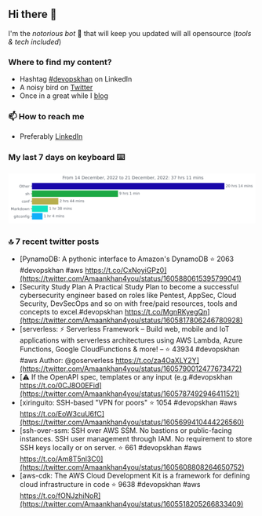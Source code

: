 <!--- [![Hits](https://hits.seeyoufarm.com/api/count/incr/badge.svg?url=https%3A%2F%2Fgithub.com%2Fakhan4u%2Fhit-counter&count_bg=%2379C83D&title_bg=%23555555&icon=&icon_color=%23E7E7E7&title=visits&edge_flat=false)](https://hits.seeyoufarm.com) --->

## Hi there 👋

I'm the _notorious bot_ 🤣 that will keep you updated will all opensource (_tools & tech included_) 

### Where to find my content?

* Hashtag [#devopskhan](https://www.linkedin.com/feed/hashtag/devopskhan) on LinkedIn
* A noisy bird on [Twitter](https://twitter.com/Amaankhan4you)
* Once in a great while I [blog](https://linuxparrot.netlify.app) 


### 📫 **How to reach me**

* Preferably [LinkedIn](https://www.linkedin.com/in/amaan-khan-linux-ninja)

### My last 7 days on keyboard ⌨️

<img src="https://github.com/akhan4u/akhan4u/blob/main/images/stat.svg" alt="Amaan's Wakatime Activity!"/>

### 🔝 7 recent twitter posts
<!-- DEVDOJO:START -->
- [PynamoDB: A pythonic interface to Amazon&#39;s DynamoDB
⭐️ 2063
#devopskhan #aws
https://t.co/CxNoyiGPz0](https://twitter.com/Amaankhan4you/status/1605880615395799041)
- [Security Study Plan A Practical Study Plan to become a successful cybersecurity engineer based on roles like Pentest, AppSec, Cloud Security, DevSecOps and so on with free/paid resources, tools and concepts to excel.#devopskhan https://t.co/MgnRKyegQn](https://twitter.com/Amaankhan4you/status/1605817806246780928)
- [serverless: ⚡ Serverless Framework – Build web, mobile and IoT applications with serverless architectures using AWS Lambda, Azure Functions, Google CloudFunctions &amp; more! – 
⭐️ 43934
#devopskhan #aws
Author: @goserverless
https://t.co/za4OaXLY2Y](https://twitter.com/Amaankhan4you/status/1605790012477673472)
- [⚠️ If the OpenAPI spec, templates or any input &lpar;e.g.#devopskhan https://t.co/0CJ8O0EFid](https://twitter.com/Amaankhan4you/status/1605787492946411521)
- [xiringuito: SSH-based &quot;VPN for poors&quot;
⭐️ 1054
#devopskhan #aws
https://t.co/EoW3cuU6fC](https://twitter.com/Amaankhan4you/status/1605699410444226560)
- [ssh-over-ssm: SSH over AWS SSM. No bastions or public-facing instances. SSH user management through IAM. No requirement to store SSH keys locally or on server.
⭐️ 661
#devopskhan #aws
https://t.co/Am8T5nl3C0](https://twitter.com/Amaankhan4you/status/1605608808264650752)
- [aws-cdk: The AWS Cloud Development Kit is a framework for defining cloud infrastructure in code
⭐️ 9638
#devopskhan #aws
https://t.co/fONJzhiNoR](https://twitter.com/Amaankhan4you/status/1605518205266833409)
<!-- DEVDOJO:END -->

<!-- ![Amaan's GitHub stats](https://github-readme-stats.vercel.app/api?username=akhan4u&count_private=true&show_icons=true&hide=contribs) -->
